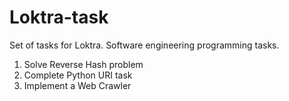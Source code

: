 # Loktra-task
Set of tasks for Loktra. Software engineering programming tasks.

1. Solve Reverse Hash problem
2. Complete Python URI task
3. Implement a Web Crawler